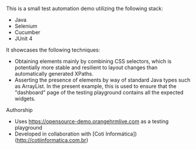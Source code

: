 This is a small test automation demo utilizing the following stack:
- Java
- Selenium
- Cucumber
- JUnit 4

It showcases the following techniques:
- Obtaining elements mainly by combining CSS selectors, which is potentially more stable and resilient to layout changes than automatically generated XPaths.
- Asserting the presence of elements by way of standard Java types such as ArrayList. In the present example, this is used to ensure that the "dashboard" page of the testing playground contains all the expected widgets.

Authorship
- Uses https://opensource-demo.orangehrmlive.com as a testing playground
- Developed in collaboration with [Coti Informática])(http://cotiinformatica.com.br)